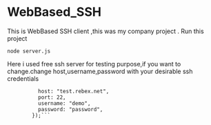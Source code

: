 # WebBased_SSH
This is WebBased SSH client ,this was my company project .
Run this project 

```node server.js``` 

Here i used free ssh server for testing purpose,if you want to change.change host,username,password with your desirable ssh credentials
``` .connect({
          host: "test.rebex.net",
          port: 22,
          username: "demo",
          password: "password",
        });```
       
